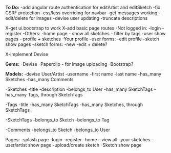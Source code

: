 **To Do:**
-add angular route authentication for editArtist and editSketch
-fix CSRF protection
-css/less overriding for navbar
-get messages working
-edit/delete for images
-devise user updating
-truncate descriptions

X-get ui.bootstrap to work
X-add basic page routes
	-Not logged in:
		-login
		-register
	-Others:
		-home page - show all sketches - filter by tags
		-user show pages - profile + sketches
			-Your profile
		-user forms:
			-edit profile
		-sketch show pages
		-sketch forms:
			-new
			-edit + delete?

X-implement Devise


**Gems:**
-Devise
-Paperclip - for image uploading
-Bootstrap?

**Models:**
-devise User/Artist
	-username
	-first name
	-last name
	-has_many Sketches
	-has_many Comments

-Sketches
	-title
	-description
	-belongs_to User
	-has_many SketchTags
	-has_many Tags, through SketchTags

-Tags
	-title
	-has_many SketchTags
	-has_many Sketches, through SketchTags

-SketchTags
	-belongs_to Sketch
	-belongs_to Tag

-Comments
	-belongs_to Sketch
	-belongs_to User

Pages:
-splash page
-login
-register
-home - view all
-your sketches
-user/artist show page
-upload/create sketch
-Sketch show page
